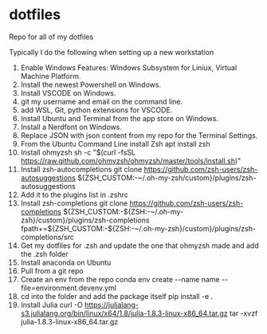 # dotfiles
Repo for all of my dotfiles

Typically I do the following when setting up a new workstation

1. Enable Windows Features: Windows Subsystem for Liniux, Virtual Machine Platform.
2. Install the newest Powershell on Windows.
3. Install VSCODE on Windows.
4. git my username and email on the command line.
5. add WSL, Git, python extensions for VSCODE.
6. Install Ubuntu and Terminal from the app store on Windows.
7. Install a Nerdfont on Windows.
8. Replace JSON with json content from my repo for the Terminal Settings.
9. From the Ubuntu Command Line install Zsh
	apt install zsh
10. Install ohmyzsh
	sh -c "$(curl -fsSL https://raw.github.com/ohmyzsh/ohmyzsh/master/tools/install.sh)"
11. Install zsh-autocompletions
	git clone https://github.com/zsh-users/zsh-autosuggestions ${ZSH_CUSTOM:-~/.oh-my-zsh/custom}/plugins/zsh-autosuggestions
12. Add it to the plugins list in .zshrc
13. Install zsh-completions
	git clone https://github.com/zsh-users/zsh-completions ${ZSH_CUSTOM:-${ZSH:-~/.oh-my-zsh}/custom}/plugins/zsh-completions
	fpath+=${ZSH_CUSTOM:-${ZSH:-~/.oh-my-zsh}/custom}/plugins/zsh-completions/src
14. Get my dotfiles for .zsh and update the one that ohmyzsh made and add the .zsh folder
15. Install anaconda on Ubuntu 
16. Pull from a git repo
17. Create an env from the repo
	conda env create --name name --file=environment.devenv.yml
18. cd into the folder and add the package itself
	pip install -e .
19. Install Julia
  curl -O https://julialang-s3.julialang.org/bin/linux/x64/1.8/julia-1.8.3-linux-x86_64.tar.gz
  tar -xvzf julia-1.8.3-linux-x86_64.tar.gz
